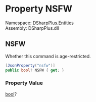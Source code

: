 # Property NSFW

Namespace: [DSharpPlus.Entities](DSharpPlus.Entities.md)  
Assembly: DSharpPlus.dll

## <a id="DSharpPlus_Entities_DiscordApplicationCommand_NSFW"></a>NSFW

Whether this command is age-restricted.

```csharp
[JsonProperty("nsfw")]
public bool? NSFW { get; }
```

### Property Value

[bool](https://learn.microsoft.com/dotnet/api/system.boolean)?

